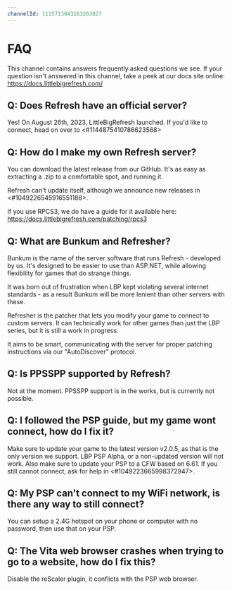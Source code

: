 ```yaml
---
channelId: 1115713043163263027
---
```

# FAQ

This channel contains answers frequently asked questions we see. If your question isn't answered in this channel, take a peek at our docs site online: <https://docs.littlebigrefresh.com/>

## Q: Does Refresh have an official server?

Yes! On August 26th, 2023, LittleBigRefresh launched. If you'd like to connect, head on over to <#1144875410786623568>

## Q: How do I make my own Refresh server?

You can download the latest release from our GitHub. It's as easy as extracting a .zip to a comfortable spot, and running it.

Refresh can't update itself, although we announce new releases in <#1049226545916551188>.

If you use RPCS3, we do have a guide for it available here: <https://docs.littlebigrefresh.com/patching/rpcs3>

## Q: What are Bunkum and Refresher?

Bunkum is the name of the server software that runs Refresh - developed by us. It's designed to be easier to use than ASP.NET, while allowing flexibility for games that do strange things.

It was born out of frustration when LBP kept violating several internet standards - as a result Bunkum will be more lenient than other servers with these.

Refresher is the patcher that lets you modify your game to connect to custom servers. It can technically work for other games than just the LBP series, but it is still a work in progress.

It aims to be smart, communicating with the server for proper patching instructions via our "AutoDiscover" protocol.

## Q: Is PPSSPP supported by Refresh?

Not at the moment. PPSSPP support is in the works, but is currently not possible.

## Q: I followed the PSP guide, but my game wont connect, how do I fix it?

Make sure to update your game to the latest version v2.0.5, as that is the only version we support. LBP PSP Alpha, or a non-updated version will not work. Also make sure to update your PSP to a CFW based on 6.61. If you still cannot connect, ask for help in <#1049223665998372947>.

## Q: My PSP can't connect to my WiFi network, is there any way to still connect?

You can setup a 2.4G hotspot on your phone or computer with no password, then use that on your PSP.

## Q: The Vita web browser crashes when trying to go to a website, how do I fix this?

Disable the reScaler plugin, it conflicts with the PSP web browser.
